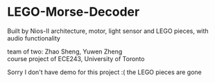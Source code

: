 # LEGO-Morse-Decoder
Built by Nios-II architecture, motor, light sensor and LEGO pieces, with audio functionality

team of two: Zhao Sheng, Yuwen Zheng  
course project of ECE243, University of Toronto


Sorry I don't have demo for this project :(  the LEGO pieces are gone
